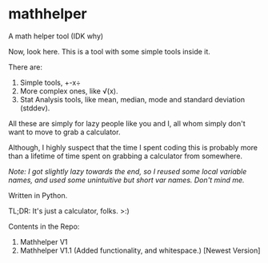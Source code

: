 # mathhelper
A math helper tool (IDK why)

Now, look here. This is a tool with some simple tools inside it. 

There are:
  1. Simple tools, +-x÷
  2. More complex ones, like √(x).
  3. Stat Analysis tools, like mean, median, mode and standard deviation (stddev).
 
 All these are simply for lazy people like you and I, all whom simply don't want to move to grab a calculator.
 
 Although, I highly suspect that the time I spent coding this is probably more than a lifetime of time spent on grabbing a calculator from somewhere.
 
 *Note: I got slightly lazy towards the end, so I reused some local variable names, and used some unintuitive but short var names. Don't mind me.*
 
 Written in Python.
 
 
 TL;DR:
It's just a calculator, folks. >:)

Contents in the Repo:
1. Mathhelper V1
2. Mathhelper V1.1 (Added functionality, and whitespace.) [Newest Version]
